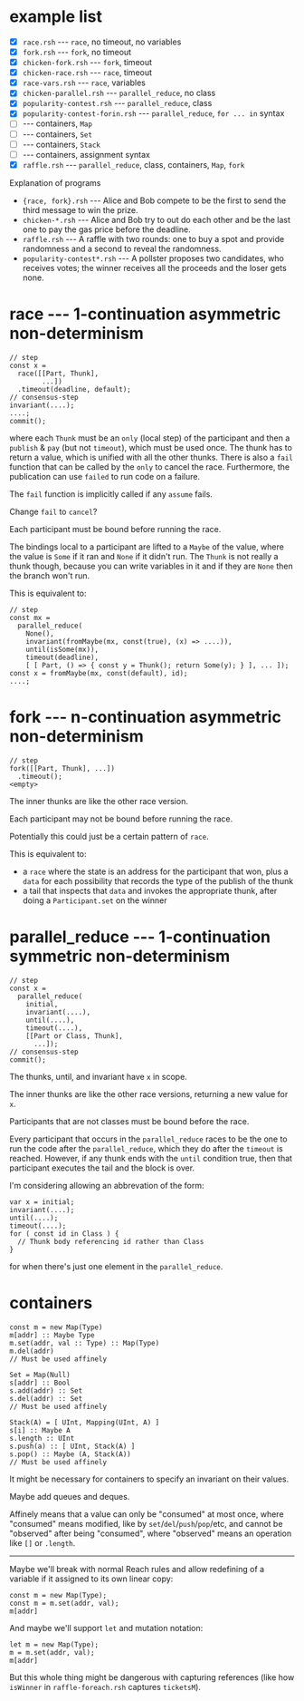 # example list

- [x] `race.rsh` --- `race`, no timeout, no variables
- [x] `fork.rsh` --- `fork`, no timeout
- [x] `chicken-fork.rsh` --- `fork`, timeout
- [x] `chicken-race.rsh` --- `race`, timeout
- [x] `race-vars.rsh` --- `race`, variables
- [x] `chicken-parallel.rsh` --- `parallel_reduce`, no class
- [x] `popularity-contest.rsh` --- `parallel_reduce`, class
- [x] `popularity-contest-forin.rsh` --- `parallel_reduce`, `for ... in` syntax
- [ ] --- containers, `Map`
- [ ] --- containers, `Set`
- [ ] --- containers, `Stack`
- [ ] --- containers, assignment syntax
- [x] `raffle.rsh` --- `parallel_reduce`, class, containers, `Map`, `fork`

Explanation of programs
- `{race, fork}.rsh` --- Alice and Bob compete to be the first to send the
  third message to win the prize.
- `chicken-*.rsh` --- Alice and Bob try to out do each other and be the last
  one to pay the gas price before the deadline.
- `raffle.rsh` --- A raffle with two rounds: one to buy a spot and provide
  randomness and a second to reveal the randomness.
- `popularity-contest*.rsh` --- A pollster proposes two candidates, who
  receives votes; the winner receives all the proceeds and the loser gets
  none.

# race --- 1-continuation asymmetric non-determinism

```
// step
const x =
  race([[Part, Thunk],
        ...])
  .timeout(deadline, default);
// consensus-step
invariant(....);
....;
commit();
```

where each `Thunk` must be an `only` (local step) of the participant and then a `publish` & `pay` (but not `timeout`), which must be used once. The thunk
has to return a value, which is unified with all the other thunks. There is
also a `fail` function that can be called by the `only` to cancel the race.
Furthermore, the publication can use `failed` to run code on a failure.

The `fail` function is implicitly called if any `assume` fails.

Change `fail` to `cancel`?

Each participant must be bound before running the race.

The bindings local to a participant are lifted to a `Maybe` of the value, where
the value is `Some` if it ran and `None` if it didn't run. The `Thunk` is not
really a thunk though, because you can write variables in it and if they are
`None` then the branch won't run.

This is equivalent to:

```
// step
const mx =
  parallel_reduce(
    None(),
    invariant(fromMaybe(mx, const(true), (x) => ....)),
    until(isSome(mx)),
    timeout(deadline),
    [ [ Part, () => { const y = Thunk(); return Some(y); } ], ... ]);
const x = fromMaybe(mx, const(default), id);
....;
```

# fork --- n-continuation asymmetric non-determinism

```
// step
fork([[Part, Thunk], ...])
  .timeout();
<empty>
```

The inner thunks are like the other race version.

Each participant may not be bound before running the race.

Potentially this could just be a certain pattern of `race`.

This is equivalent to:
- a `race` where the state is an address for the participant that
  won, plus a `data` for each possibility that records the type of the publish
  of the thunk
- a tail that inspects that `data` and invokes the appropriate thunk, after
  doing a `Participant.set` on the winner

# parallel_reduce --- 1-continuation symmetric non-determinism

```
// step
const x =
  parallel_reduce(
    initial,
    invariant(....),
    until(....),
    timeout(....),
    [[Part or Class, Thunk],
      ...]);
// consensus-step
commit();
```

The thunks, until, and invariant have `x` in scope.

The inner thunks are like the other race versions, returning a new value for
`x`.

Participants that are not classes must be bound before the race.

Every participant that occurs in the `parallel_reduce` races to be the one to
run the code after the `parallel_reduce`, which they do after the `timeout` is
reached. However, if any thunk ends with the `until` condition true, then that
participant executes the tail and the block is over.

I'm considering allowing an abbrevation of the form:

```
var x = initial;
invariant(....);
until(....);
timeout(....);
for ( const id in Class ) {
  // Thunk body referencing id rather than Class
}
```

for when there's just one element in the `parallel_reduce`.

# containers

```
const m = new Map(Type)
m[addr] :: Maybe Type
m.set(addr, val :: Type) :: Map(Type)
m.del(addr)
// Must be used affinely
```

```
Set = Map(Null)
s[addr] :: Bool
s.add(addr) :: Set
s.del(addr) :: Set
// Must be used affinely
```

```
Stack(A) = [ UInt, Mapping(UInt, A) ]
s[i] :: Maybe A
s.length :: UInt
s.push(a) :: [ UInt, Stack(A) ]
s.pop() :: Maybe (A, Stack(A))
// Must be used affinely
```

It might be necessary for containers to specify an invariant on their values.

Maybe add queues and deques.

Affinely means that a value can only be "consumed" at most once, where
"consumed" means modified, like by `set`/`del`/`push`/`pop`/etc, and cannot be
"observed" after being "consumed", where "observed" means an operation like
`[]` or `.length`.

---

Maybe we'll break with normal Reach rules and allow redefining of a variable if it
assigned to its own linear copy:
```
const m = new Map(Type);
const m = m.set(addr, val);
m[addr]
```
And maybe we'll support `let` and mutation notation:
```
let m = new Map(Type);
m = m.set(addr, val);
m[addr]
```
But this whole thing might be dangerous with capturing references (like how
`isWinner` in `raffle-foreach.rsh` captures `ticketsM`).
